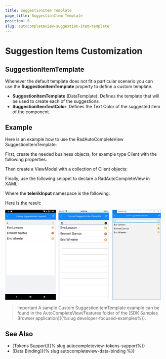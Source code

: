 ```yaml
---
title: SuggestionItem Template
page_title: SuggestionItem Template
position: 6
slug: autocompleteview-suggestion-item-template
---
```


# Suggestion Items Customization

## SuggestionItemTemplate

Whenever the default template does not fit a particular scenario you can use the **SuggestionItemTemplate** property to define a custom template.

* **SuggestionItemTemplate** (DataTemplate): Defines the template that will be used to create each of the suggestions.
* **SuggestionItemTextColor**: Defines the Text Color of the suggested item of the component.

## Example

Here is an example how to use the RadAutoCompleteView SuggestionItemTemplate:

First, create the needed business objects, for example type Client with the following properties:

<snippet id='autocompleteview-features-businessobject'/>

Then create a ViewModel with a collection of Client objects:

<snippet id='autocompleteview-features-viewmodel'/>

Finally, use the following snippet to declare a RadAutoCompleteView in XAML:

<snippet id='autocompleteview-features-suggestion-item-template'/>

Where the **telerikInput** namespace is the following:

<snippet id='xmlns-telerikinput'/>

Here is the result:

![AutoCompleteView SuggestionItemTemplate Example](images/autocompleteview-suggestionitem-template.png "AutoCompleteView SuggestionItemTemplate Example")

>important A sample Custom SuggestionItemTemplate example can be found in the AutoCompleteView/Features folder of the [SDK Samples Browser application]({%slug developer-focused-examples%}).

## See Also

- [Tokens Support]({% slug autocompleteview-tokens-support%})
- [Data Binding]({% slug autocompleteview-data-binding %})

